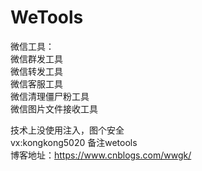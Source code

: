 # WeTools
微信工具：  
微信群发工具  
微信转发工具  
微信客服工具  
微信清理僵尸粉工具  
微信图片文件接收工具  

技术上没使用注入，图个安全  
vx:kongkong5020 备注wetools  
博客地址：https://www.cnblogs.com/wwgk/  
